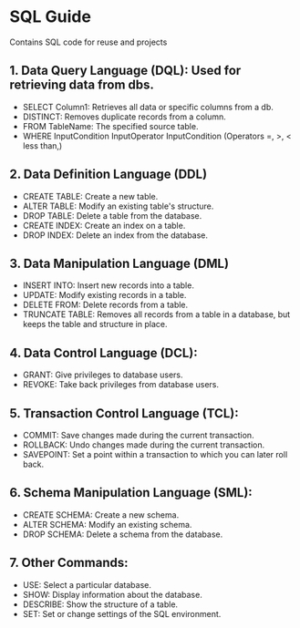 # **SQL Guide**
Contains SQL code for reuse and projects

## 1. Data Query Language (DQL): Used for retrieving data from dbs.
- SELECT Column1: Retrieves all data or specific columns from a db.
- DISTINCT: Removes duplicate records from a column.
- FROM TableName: The specified source table.
- WHERE InputCondition InputOperator InputCondition (Operators =, >, < less than,)

## 2. Data Definition Language (DDL)
- CREATE TABLE: Create a new table.
- ALTER TABLE: Modify an existing table's structure.
- DROP TABLE: Delete a table from the database.
- CREATE INDEX: Create an index on a table.
- DROP INDEX: Delete an index from the database.

## 3. Data Manipulation Language (DML)
- INSERT INTO: Insert new records into a table.
- UPDATE: Modify existing records in a table.
- DELETE FROM: Delete records from a table.
- TRUNCATE TABLE: Removes all records from a table in a database, but keeps the table and structure in place.

## 4. Data Control Language (DCL):
- GRANT: Give privileges to database users.
- REVOKE: Take back privileges from database users.

## 5. Transaction Control Language (TCL):
- COMMIT: Save changes made during the current transaction.
- ROLLBACK: Undo changes made during the current transaction.
- SAVEPOINT: Set a point within a transaction to which you can later roll back.

## 6. Schema Manipulation Language (SML):
- CREATE SCHEMA: Create a new schema.
- ALTER SCHEMA: Modify an existing schema.
- DROP SCHEMA: Delete a schema from the database.

## 7. Other Commands:
- USE: Select a particular database.
- SHOW: Display information about the database.
- DESCRIBE: Show the structure of a table.
- SET: Set or change settings of the SQL environment.
